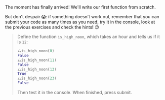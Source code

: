 The moment has finally arrived! We'll write our first function from scratch.

But don't despair :scream:: if something doesn't work out, remember that you can submit your code as many times as you need, try it in the console, look at the previous exercises and check the hints! :wink:

> Define the function `is_high_noon`, which takes an hour and tells us if it is `12`:
>
> ```python
> ムis_high_noon(0)
> False
> ムis_high_noon(11)
> False
> ムis_high_noon(12)
> True
> ムis_high_noon(23)
> False
> ```
>
> Then test it in the console. When finished, press submit.
>
